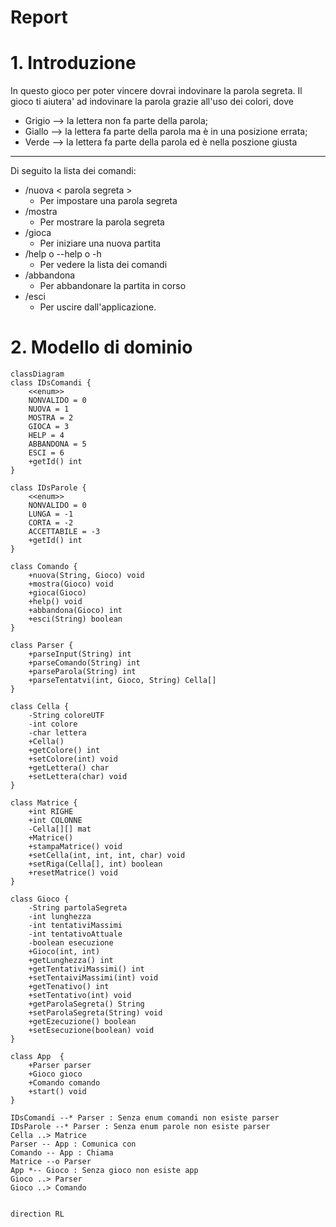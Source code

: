 # Report
# 1. Introduzione
In questo gioco per poter vincere dovrai indovinare la parola segreta. Il gioco ti aiutera' ad indovinare la parola grazie all'uso dei colori, dove
- Grigio --> la lettera non fa parte della parola;
- Giallo --> la lettera fa parte della parola ma è in una posizione errata;
- Verde --> la lettera fa parte della parola ed è nella poszione giusta
---
Di seguito la lista dei comandi:
- /nuova < parola segreta > 
    - Per impostare una parola segreta
- /mostra 
    - Per mostrare la parola segreta
- /gioca 
    - Per iniziare una nuova partita
- /help o --help o -h 
    - Per vedere la lista dei comandi
- /abbandona 
    - Per abbandonare la partita in corso
- /esci 
    - Per uscire dall'applicazione.

# 2. Modello di dominio
```mermaid
classDiagram 
class IDsComandi {
    <<enum>>
    NONVALIDO = 0
    NUOVA = 1
    MOSTRA = 2
    GIOCA = 3
    HELP = 4
    ABBANDONA = 5
    ESCI = 6
    +getId() int
}

class IDsParole {
    <<enum>>
    NONVALIDO = 0
    LUNGA = -1
    CORTA = -2
    ACCETTABILE = -3
    +getId() int
}

class Comando {
    +nuova(String, Gioco) void
    +mostra(Gioco) void
    +gioca(Gioco) 
    +help() void
    +abbandona(Gioco) int
    +esci(String) boolean 
}

class Parser {
    +parseInput(String) int
    +parseComando(String) int
    +parseParola(String) int 
    +parseTentatvi(int, Gioco, String) Cella[]
}

class Cella {
    -String coloreUTF
    -int colore
    -char lettera
    +Cella()
    +getColore() int
    +setColore(int) void
    +getLettera() char
    +setLettera(char) void
}

class Matrice {
    +int RIGHE
    +int COLONNE
    -Cella[][] mat
    +Matrice()
    +stampaMatrice() void
    +setCella(int, int, int, char) void
    +setRiga(Cella[], int) boolean
    +resetMatrice() void
}

class Gioco {
    -String partolaSegreta
    -int lunghezza
    -int tentativiMassimi
    -int tentativoAttuale
    -boolean esecuzione
    +Gioco(int, int)
    +getLunghezza() int
    +getTentativiMassimi() int
    +setTentaiviMassimi(int) void
    +getTenativo() int
    +setTentativo(int) void
    +getParolaSegreta() String
    +setParolaSegreta(String) void
    +getEzecuzione() boolean
    +setEsecuzione(boolean) void
}

class App  {
    +Parser parser
    +Gioco gioco
    +Comando comando
    +start() void
}

IDsComandi --* Parser : Senza enum comandi non esiste parser
IDsParole --* Parser : Senza enum parole non esiste parser
Cella ..> Matrice
Parser -- App : Comunica con
Comando -- App : Chiama
Matrice --o Parser
App *-- Gioco : Senza gioco non esiste app
Gioco ..> Parser
Gioco ..> Comando


direction RL
```
